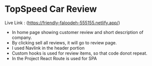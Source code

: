 # TopSpeed Car Review
Live Link :
(https://friendly-faloodeh-555155.netlify.app/)

- In home page showing customer review and short description of company.
- By clicking sell all reviews, it will go to review page.
- I used Navlink in the header portion
- Custom hooks is used for review items, so that code donot repeat.
- In the Project React Route is used for SPA

